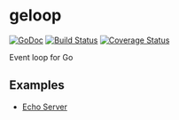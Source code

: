 # geloop

[![GoDoc](https://godoc.org/github.com/roy2220/geloop?status.svg)](https://godoc.org/github.com/roy2220/geloop) [![Build Status](https://travis-ci.com/roy2220/geloop.svg?branch=master)](https://travis-ci.com/roy2220/geloop) [![Coverage Status](https://codecov.io/gh/roy2220/geloop/branch/master/graph/badge.svg)](https://codecov.io/gh/roy2220/geloop)

Event loop for Go

## Examples

- [Echo Server](./examples/echoserver/main.go)
